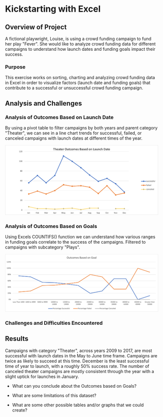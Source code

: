# Kickstarting with Excel

## Overview of Project

A fictional playwright, Louise, is using a crowd funding campaign to fund her play "Fever".  She would like to analyze crowd funding data for different campaigns to understand how launch dates and funding goals impact their success.

### Purpose

This exercise works on sorting, charting and analyzing crowd funding data in Excel in order to visualize factors (launch date and funding goals) that contribute to a successful or unsuccessful crowd funding campaign.

## Analysis and Challenges

### Analysis of Outcomes Based on Launch Date

By using a pivot table to filter campaigns by both years and parent category "Theater", we can see in a line chart trends for successful, failed, or canceled campaigns with launch dates at different times of the year.

![Theater Outcomes vs Launch](/Resources/Theater_Outcomes_vs_Launch.png)


### Analysis of Outcomes Based on Goals

Using Excels COUNTIFS() function we can understand how various ranges in funding goals correlate to the success of the campaigns. Filtered to campaigns with subcategory "Plays".

![Outcomes vs Goals](/Resources/Outcomes_vs_Goals.png)

### Challenges and Difficulties Encountered

## Results

Campaigns with category "Theater", across years 2009 to 2017, are most successful with launch dates in the May to June time frame. Campaigns are twice as likely to succeed at this time.  December is the least successful time of year to launch, with a roughly 50% success rate. The number of canceled theater campaigns are mostly consistent through the year with a slight uptick for launches in January.


- What can you conclude about the Outcomes based on Goals?

- What are some limitations of this dataset?

- What are some other possible tables and/or graphs that we could create?
